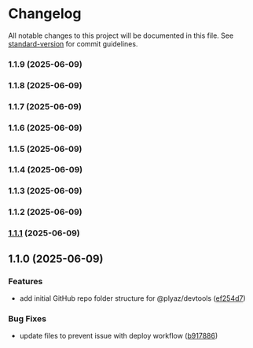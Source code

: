 # Changelog

All notable changes to this project will be documented in this file. See [standard-version](https://github.com/conventional-changelog/standard-version) for commit guidelines.

### 1.1.9 (2025-06-09)

### 1.1.8 (2025-06-09)

### 1.1.7 (2025-06-09)

### 1.1.6 (2025-06-09)

### 1.1.5 (2025-06-09)

### 1.1.4 (2025-06-09)

### 1.1.3 (2025-06-09)

### 1.1.2 (2025-06-09)

### [1.1.1](https://github.com/Plyaz-Official/devtools/compare/v1.1.0...v1.1.1) (2025-06-09)

## 1.1.0 (2025-06-09)


### Features

* add initial GitHub repo folder structure for @plyaz/devtools ([ef254d7](https://github.com/Plyaz-Official/devtools/commit/ef254d7fbdd71a43aa01e7c25da4b2380b166bdf))


### Bug Fixes

* update files to prevent issue with deploy workflow ([b917886](https://github.com/Plyaz-Official/devtools/commit/b917886fedacc0ac83748ec63ca366a358774641))
